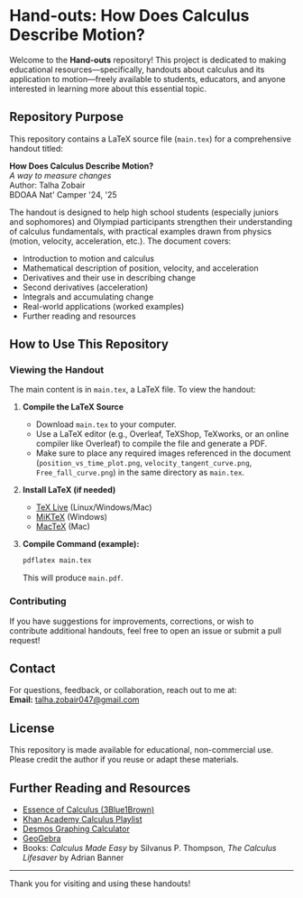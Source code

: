 # Hand-outs: How Does Calculus Describe Motion?

Welcome to the **Hand-outs** repository! This project is dedicated to making educational resources—specifically, handouts about calculus and its application to motion—freely available to students, educators, and anyone interested in learning more about this essential topic.

## Repository Purpose

This repository contains a LaTeX source file (`main.tex`) for a comprehensive handout titled:

**How Does Calculus Describe Motion?**  
_A way to measure changes_  
Author: Talha Zobair  
BDOAA Nat' Camper '24, '25

The handout is designed to help high school students (especially juniors and sophomores) and Olympiad participants strengthen their understanding of calculus fundamentals, with practical examples drawn from physics (motion, velocity, acceleration, etc.). The document covers:

- Introduction to motion and calculus
- Mathematical description of position, velocity, and acceleration
- Derivatives and their use in describing change
- Second derivatives (acceleration)
- Integrals and accumulating change
- Real-world applications (worked examples)
- Further reading and resources

## How to Use This Repository

### Viewing the Handout

The main content is in `main.tex`, a LaTeX file. To view the handout:

1. **Compile the LaTeX Source**  
   - Download `main.tex` to your computer.
   - Use a LaTeX editor (e.g., Overleaf, TeXShop, TeXworks, or an online compiler like Overleaf) to compile the file and generate a PDF.
   - Make sure to place any required images referenced in the document (`position_vs_time_plot.png`, `velocity_tangent_curve.png`, `Free_fall_curve.png`) in the same directory as `main.tex`.

2. **Install LaTeX (if needed)**  
   - [TeX Live](https://www.tug.org/texlive/) (Linux/Windows/Mac)
   - [MiKTeX](https://miktex.org/) (Windows)
   - [MacTeX](http://www.tug.org/mactex/) (Mac)

3. **Compile Command (example):**
   ```bash
   pdflatex main.tex
   ```
   This will produce `main.pdf`.

### Contributing

If you have suggestions for improvements, corrections, or wish to contribute additional handouts, feel free to open an issue or submit a pull request!

## Contact

For questions, feedback, or collaboration, reach out to me at:  
**Email:** [talha.zobair047@gmail.com](mailto:talha.zobair047@gmail.com)

## License

This repository is made available for educational, non-commercial use. Please credit the author if you reuse or adapt these materials.

## Further Reading and Resources

- [Essence of Calculus (3Blue1Brown)](https://www.youtube.com/watch?v=WUvTyaaNkzM)
- [Khan Academy Calculus Playlist](https://www.khanacademy.org/math/calculus-1)
- [Desmos Graphing Calculator](https://www.desmos.com/calculator)
- [GeoGebra](https://www.geogebra.org/)
- Books: _Calculus Made Easy_ by Silvanus P. Thompson, _The Calculus Lifesaver_ by Adrian Banner

---

Thank you for visiting and using these handouts!
